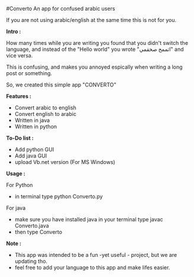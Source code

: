 #Converto
An app for confused arabic users

If you are not using arabic/english at the same time this is not for you.

**Intro :**

How many times while you are writing you found that you didn't switch the language, and instead of the "Hello world" you wrote "اثممخ صخقمي" and vice versa.

This is confusing, and makes you annoyed espically when writing a long post or something.

So, we created this simple app "CONVERTO"

**Features :**

- Convert arabic to english
- Convert english to arabic
- Written in java
- Written in python

**To-Do list :**
- Add python GUI
- Add java GUI
- upload Vb.net version (For MS Windows)

**Usage :**

For Python
- in terminal type python Converto.py

For java
- make sure you have installed java in your terminal type javac Converto.java 
- then type Converto

**Note :**
- This app was intended to be a fun -yet useful - project, but we are updating tho.
- feel free to add your language to this app and make lifes easier.
